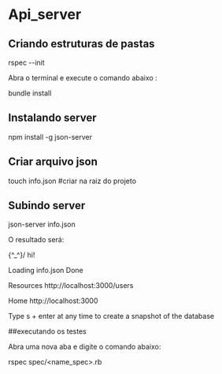 # Api_server

## Criando estruturas de pastas 

rspec --init 

Abra o terminal e execute o comando abaixo :

bundle install

## Instalando server

npm install -g json-server

## Criar arquivo json

touch info.json                               #criar na raiz do projeto

## Subindo server 
	
json-server info.json

O resultado será: 

  \{^_^}/ hi!

  Loading info.json
  Done

  Resources
  http://localhost:3000/users

  Home
  http://localhost:3000

  Type s + enter at any time to create a snapshot of the database

##executando os testes

Abra uma nova aba e digite o comando abaixo:

rspec spec/<name_spec>.rb